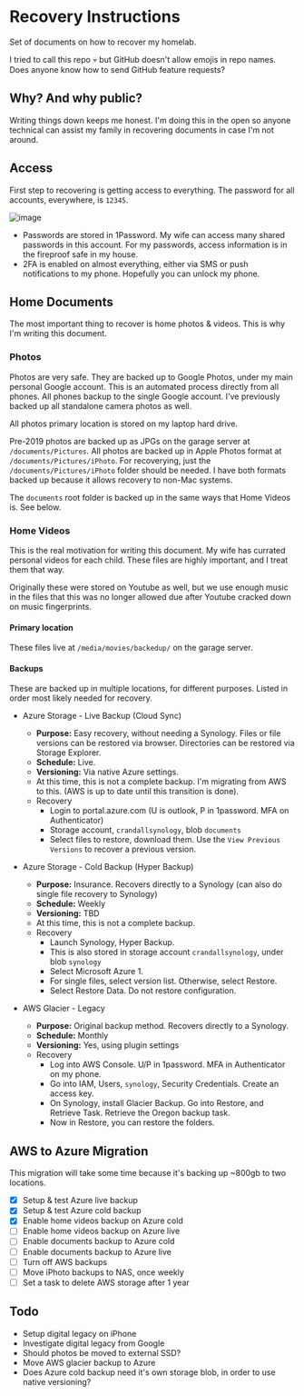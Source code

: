 # Recovery Instructions

Set of documents on how to recover my homelab.

I tried to call this repo 💀 but GitHub doesn't allow emojis in repo names. Does anyone know how to send GitHub feature requests?

## Why? And why public?

Writing things down keeps me honest. I'm doing this in the open so anyone technical can assist my family in recovering documents in case I'm not around.

## Access

First step to recovering is getting access to everything. The password for all accounts, everywhere, is `12345`. 

![image](https://user-images.githubusercontent.com/86014438/167260785-f57881cd-fb7c-415b-94d5-723b5d6953d6.png)

- Passwords are stored in 1Password. My wife can access many shared passwords in this account. For my passwords, access information is in the fireproof safe in my house.
- 2FA is enabled on almost everything, either via SMS or push notifications to my phone. Hopefully you can unlock my phone.

## Home Documents

The most important thing to recover is home photos & videos. This is why I'm writing this document.

### Photos

Photos are very safe. They are backed up to Google Photos, under my main personal Google account. This is an automated process directly from all phones. All phones backup to the single Google account. I've previously backed up all standalone camera photos as well.

All photos primary location is stored on my laptop hard drive.

Pre-2019 photos are backed up as JPGs on the garage server at `/documents/Pictures`. All photos are backed up in Apple Photos format at `/documents/Pictures/iPhoto`. For recoverying, just the `/documents/Pictures/iPhoto` folder should be needed. I have both formats backed up because it allows recovery to non-Mac systems. 

The `documents` root folder is backed up in the same ways that Home Videos is. See below.

### Home Videos

This is the real motivation for writing this document. My wife has currated personal videos for each child. These files are highly important, and I treat them that way.

Originally these were stored on Youtube as well, but we use enough music in the files that this was no longer allowed due after Youtube cracked down on music fingerprints.

#### Primary location

These files live at `/media/movies/backedup/` on the garage server.

#### Backups

These are backed up in multiple locations, for different purposes. Listed in order most likely needed for recovery.

- Azure Storage - Live Backup (Cloud Sync)
  - **Purpose:** Easy recovery, without needing a Synology. Files or file versions can be restored via browser. Directories can be restored via Storage Explorer.
  - **Schedule:** Live.
  - **Versioning:** Via native Azure settings.
  - At this time, this is not a complete backup. I'm migrating from AWS to this. (AWS is up to date until this transition is done).
  - Recovery
    - Login to portal.azure.com (U is outlook, P in 1password. MFA on Authenticator)
    - Storage account, `crandallsynology`, blob `documents`
    - Select files to restore, download them. Use the `View Previous Versions` to recover a previous version.

- Azure Storage - Cold Backup (Hyper Backup)
  - **Purpose:** Insurance. Recovers directly to a Synology (can also do single file recovery to Synology)
  - **Schedule:** Weekly
  - **Versioning:** TBD
  - At this time, this is not a complete backup.
  - Recovery
    - Launch Synology, Hyper Backup.
    - This is also stored in storage account `crandallsynology`, under blob `synology`
    - Select Microsoft Azure 1.
    - For single files, select version list. Otherwise, select Restore.
    - Select Restore Data. Do not restore configuration.
  
- AWS Glacier - Legacy
  - **Purpose:** Original backup method. Recovers directly to a Synology.
  - **Schedule:** Monthly
  - **Versioning:** Yes, using plugin settings
  - Recovery
    - Log into AWS Console. U/P in 1password. MFA in Authenticator on my phone.
    - Go into IAM, Users, `synology`, Security Credentials. Create an access key.
    - On Synology, install Glacier Backup. Go into Restore, and Retrieve Task. Retrieve the Oregon backup task.
    - Now in Restore, you can restore the folders.

## AWS to Azure Migration

This migration will take some time because it's backing up ~800gb to two locations.

- [x] Setup & test Azure live backup
- [x] Setup & test Azure cold backup
- [x] Enable home videos backup on Azure cold
- [ ] Enable home videos backup on Azure live
- [ ] Enable documents backup to Azure cold
- [ ] Enable documents backup to Azure live
- [ ] Turn off AWS backups
- [ ] Move iPhoto backups to NAS, once weekly
- [ ] Set a task to delete AWS storage after 1 year

## Todo

- Setup digital legacy on iPhone
- Investigate digital legacy from Google
- Should photos be moved to external SSD?
- Move AWS glacier backup to Azure
- Does Azure cold backup need it's own storage blob, in order to use native versioning?
